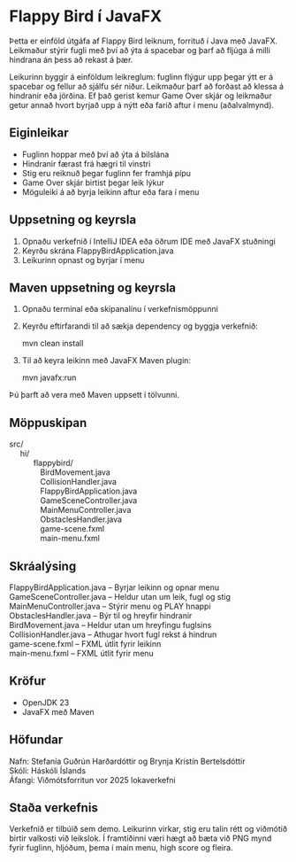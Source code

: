 # Flappy Bird í JavaFX

Þetta er einföld útgáfa af Flappy Bird leiknum, forrituð í Java með JavaFX.
Leikmaður stýrir fugli með því að ýta á spacebar og þarf að fljúga á milli 
hindrana án þess að rekast á þær.

Leikurinn byggir á einföldum leikreglum: fuglinn flýgur upp þegar ýtt er á 
spacebar og fellur að sjálfu sér niður. Leikmaður þarf að forðast að klessa 
á hindranir eða jörðina. Ef það gerist kemur Game Over skjár og leikmaður 
getur annað hvort byrjað upp á nýtt eða farið aftur í menu (aðalvalmynd).

## Eiginleikar

- Fuglinn hoppar með því að ýta á bilslána
- Hindranir færast frá hægri til vinstri
- Stig eru reiknuð þegar fuglinn fer framhjá pípu
- Game Over skjár birtist þegar leik lýkur
- Möguleiki á að byrja leikinn aftur eða fara í menu

## Uppsetning og keyrsla

1. Opnaðu verkefnið í IntelliJ IDEA eða öðrum IDE með JavaFX stuðningi
2. Keyrðu skrána FlappyBirdApplication.java
3. Leikurinn opnast og byrjar í menu

## Maven uppsetning og keyrsla

1. Opnaðu terminal eða skipanalínu í verkefnismöppunni
2. Keyrðu eftirfarandi til að sækja dependency og byggja verkefnið:

   mvn clean install

3. Til að keyra leikinn með JavaFX Maven plugin:

   mvn javafx:run

Þú þarft að vera með Maven uppsett í tölvunni.

## Möppuskipan

src/\
     hi/\
      flappybird/\
    BirdMovement.java\
    CollisionHandler.java\
    FlappyBirdApplication.java\
    GameSceneController.java\
    MainMenuController.java\
    ObstaclesHandler.java\
    game-scene.fxml\
    main-menu.fxml

## Skráalýsing

FlappyBirdApplication.java – Byrjar leikinn og opnar menu\
GameSceneController.java – Heldur utan um leik, fugl og stig\
MainMenuController.java – Stýrir menu og PLAY hnappi\
ObstaclesHandler.java – Býr til og hreyfir hindranir\
BirdMovement.java – Heldur utan um hreyfingu fuglsins\
CollisionHandler.java – Athugar hvort fugl rekst á hindrun\
game-scene.fxml – FXML útlit fyrir leikinn\
main-menu.fxml – FXML útlit fyrir menu

## Kröfur

- OpenJDK 23
- JavaFX með Maven

## Höfundar

Nafn: Stefanía Guðrún Harðardóttir og Brynja Kristín Bertelsdóttir\
Skóli: Háskóli Íslands\
Áfangi: Viðmótsforritun vor 2025 lokaverkefni

## Staða verkefnis

Verkefnið er tilbúið sem demo. Leikurinn virkar, stig eru talin rétt og viðmótið birtir valkosti við leikslok. Í framtíðinni væri hægt að bæta við PNG mynd fyrir fuglinn, hljóðum, þema í main menu, high score og fleira.

